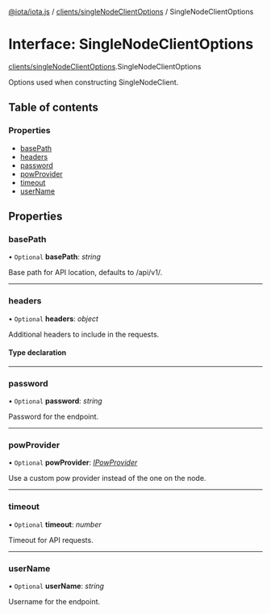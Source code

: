 [@iota/iota.js](../README.md) / [clients/singleNodeClientOptions](../modules/clients_singlenodeclientoptions.md) / SingleNodeClientOptions

# Interface: SingleNodeClientOptions

[clients/singleNodeClientOptions](../modules/clients_singlenodeclientoptions.md).SingleNodeClientOptions

Options used when constructing SingleNodeClient.

## Table of contents

### Properties

- [basePath](clients_singlenodeclientoptions.singlenodeclientoptions.md#basepath)
- [headers](clients_singlenodeclientoptions.singlenodeclientoptions.md#headers)
- [password](clients_singlenodeclientoptions.singlenodeclientoptions.md#password)
- [powProvider](clients_singlenodeclientoptions.singlenodeclientoptions.md#powprovider)
- [timeout](clients_singlenodeclientoptions.singlenodeclientoptions.md#timeout)
- [userName](clients_singlenodeclientoptions.singlenodeclientoptions.md#username)

## Properties

### basePath

• `Optional` **basePath**: *string*

Base path for API location, defaults to /api/v1/.

___

### headers

• `Optional` **headers**: *object*

Additional headers to include in the requests.

#### Type declaration

___

### password

• `Optional` **password**: *string*

Password for the endpoint.

___

### powProvider

• `Optional` **powProvider**: [*IPowProvider*](models_ipowprovider.ipowprovider.md)

Use a custom pow provider instead of the one on the node.

___

### timeout

• `Optional` **timeout**: *number*

Timeout for API requests.

___

### userName

• `Optional` **userName**: *string*

Username for the endpoint.
